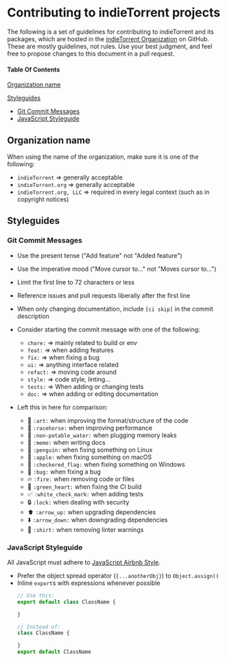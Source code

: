# Contributing to indieTorrent projects

The following is a set of guidelines for contributing to indieTorrent and its packages, which are hosted in the [indieTorrent Organization](https://github.com/indieTorrent) on GitHub. These are mostly guidelines, not rules. Use your best judgment, and feel free to propose changes to this document in a pull request.

#### Table Of Contents

[Organization name](#organization-name)

[Styleguides](#styleguides)
  * [Git Commit Messages](#git-commit-messages)
  * [JavaScript Styleguide](#javascript-styleguide)

## Organization name

When using the name of the organization, make sure it is one of the following:
  * `indieTorrent` => generally acceptable
  * `indieTorrent.org` => generally acceptable
  * `indieTorrent.org, LLC` => required in every legal context (such as in copyright notices)
## Styleguides

### Git Commit Messages

* Use the present tense ("Add feature" not "Added feature")
* Use the imperative mood ("Move cursor to..." not "Moves cursor to...")
* Limit the first line to 72 characters or less
* Reference issues and pull requests liberally after the first line
* When only changing documentation, include `[ci skip]` in the commit description
* Consider starting the commit message with one of the following:

    * `chore:` => mainly related to build or env
    * `feat:` => when adding features
    * `fix:` => when fixing a bug
    * `ui:` => anything interface related
    * `refact:` => moving code around
    * `style:` => code style, linting...
    * `tests:` => When adding or changing tests
    * `doc:` => when adding or editing documentation
    
* Left this in here for comparison:
    * :art: `:art:` when improving the format/structure of the code
    * :racehorse: `:racehorse:` when improving performance
    * :non-potable_water: `:non-potable_water:` when plugging memory leaks
    * :memo: `:memo:` when writing docs
    * :penguin: `:penguin:` when fixing something on Linux
    * :apple: `:apple:` when fixing something on macOS
    * :checkered_flag: `:checkered_flag:` when fixing something on Windows
    * :bug: `:bug:` when fixing a bug
    * :fire: `:fire:` when removing code or files
    * :green_heart: `:green_heart:` when fixing the CI build
    * :white_check_mark: `:white_check_mark:` when adding tests
    * :lock: `:lock:` when dealing with security
    * :arrow_up: `:arrow_up:` when upgrading dependencies
    * :arrow_down: `:arrow_down:` when downgrading dependencies
    * :shirt: `:shirt:` when removing linter warnings

### JavaScript Styleguide

All JavaScript must adhere to [JavaScript Airbnb Style](https://github.com/airbnb/javascript/).



* Prefer the object spread operator (`{...anotherObj}`) to `Object.assign()`
* Inline `export`s with expressions whenever possible
  ```js
  // Use this:
  export default class ClassName {

  }

  // Instead of:
  class ClassName {

  }
  export default ClassName
  ```

